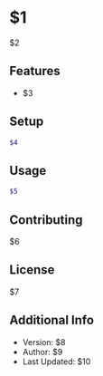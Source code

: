 # $1

$2

## Features
- $3

## Setup
```bash
$4
```

## Usage
```bash
$5
```

## Contributing
$6

## License
$7

## Additional Info
- Version: $8
- Author: $9
- Last Updated: $10
